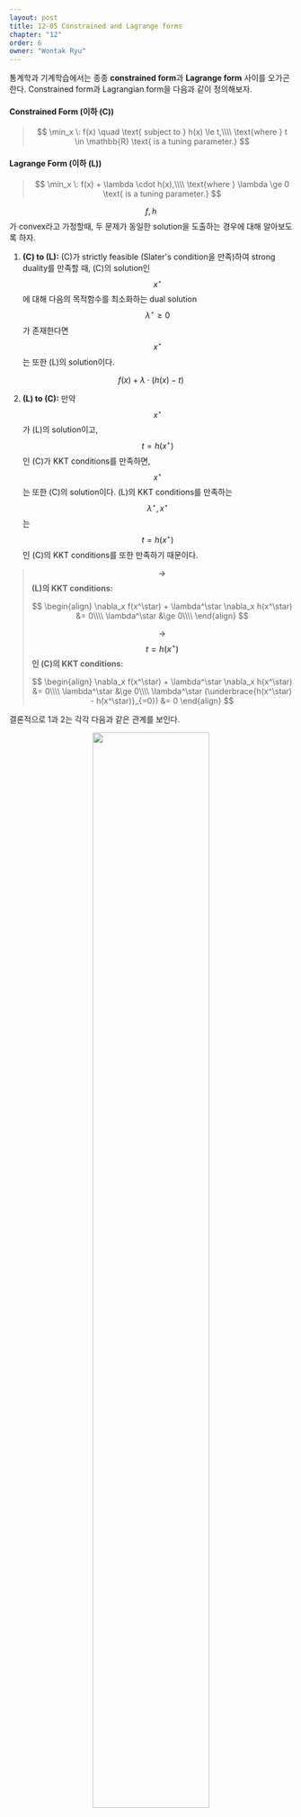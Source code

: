 ```yaml
---
layout: post
title: 12-05 Constrained and Lagrange forms
chapter: "12"
order: 6
owner: "Wontak Ryu"
---
```


<script type="text/x-mathjax-config">
MathJax.Hub.Config({
    displayAlign: "center"
});
</script>

통계학과 기계학습에서는 종종 **constrained form**과 **Lagrange form** 사이를 오가곤 한다. Constrained form과 Lagrangian form을 다음과 같이 정의해보자.

#### Constrained Form (이하 (C))
>$$ 
>\min_x \: f(x) \quad \text{ subject to } h(x) \le t,\\\\
>\text{where } t \in \mathbb{R} \text{ is a tuning parameter.}
>$$

#### Lagrange Form (이하 (L))
>$$ 
>\min_x \: f(x) + \lambda \cdot h(x),\\\\
>\text{where } \lambda \ge 0 \text{ is a tuning parameter.}
>$$

$$f, h$$가 convex라고 가정할때, 두 문제가 동일한 solution을 도출하는 경우에 대해 알아보도록 하자.

1. **(C) to (L):** (C)가 strictly feasible (Slater's condition을 만족)하여 strong duality를 만족할 때, (C)의 solution인 $$x^\star$$에 대해 다음의 목적함수를 최소화하는 dual solution $$\lambda^\star \ge 0$$가 존재한다면 $$x^\star$$는 또한 (L)의 solution이다. 

$$f(x) + \lambda \cdot (h(x) - t)$$
   
2. **(L) to (C):** 만약 $$x^\star$$가 (L)의 solution이고, $$t = h(x^\star)$$인 (C)가 KKT conditions를 만족하면, $$x^\star$$는 또한 (C)의 solution이다. (L)의 KKT conditions를 만족하는 $$\lambda^\star, x^\star$$는 $$t = h(x^\star)$$인 (C)의 KKT conditions를 또한 만족하기 때문이다.


>**$$\rightarrow$$ (L)의 KKT conditions:**
>
> $$
> \begin{align}
> \nabla_x f(x^\star) + \lambda^\star \nabla_x h(x^\star) &= 0\\\\
> \lambda^\star &\ge 0\\\\
> \end{align}
> $$
>
>
>**$$\rightarrow$$ $$t = h(x^\star)$$인 (C)의 KKT conditions:**
>
> $$
> \begin{align}
> \nabla_x f(x^\star) + \lambda^\star \nabla_x h(x^\star) &= 0\\\\
> \lambda^\star &\ge 0\\\\
> \lambda^\star (\underbrace{h(x^\star) - h(x^\star)}_{=0}) &= 0
> \end{align}
> $$


결론적으로 1과 2는 각각 다음과 같은 관계를 보인다.


<figure class="image" style="align: center;">
<p align="center">
 <img src="{{ site.baseurl }}/img/chapter_img/chapter12/conclusion.png" alt="" width="70%" height="70%">
 <figcaption style="text-align: center;">[Fig1] Conclusion [3]</figcaption>
</p>
</figure>


그렇다면 어떤 상황에서 (C)와 (L)이 perfect equivalence를 보이게 될까?<br/>
가령, $$h(x) \ge 0$$ (예를 들어 norm), $$t = 0$$이고, $$\lambda = \infty$$인 경우에는 perfect equivalence를 보인다. 주어진 조건에 의해 (C)에서의 제약조건은 $$h(x) = 0$$이 되는데, $$\lambda$$를 $$\infty$$으로 설정하게되면 (L)에서 또한 동일한 제약조건($$h(x) = 0$$)을 거는 것과 같은 효과를 보인다. 